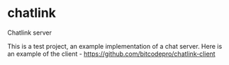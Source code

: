 # chatlink
Сhatlink server

This is a test project, an example implementation of a chat server.
Here is an example of the client - https://github.com/bitcodepro/chatlink-client

